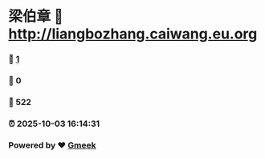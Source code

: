 # 梁伯章 :link: http://liangbozhang.caiwang.eu.org 
### :page_facing_up: [1](http://liangbozhang.caiwang.eu.org/tag.html) 
### :speech_balloon: 0 
### :hibiscus: 522 
### :alarm_clock: 2025-10-03 16:14:31 
### Powered by :heart: [Gmeek](https://github.com/Meekdai/Gmeek)
